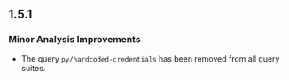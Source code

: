 ## 1.5.1

### Minor Analysis Improvements

* The query `py/hardcoded-credentials` has been removed from all query suites.
